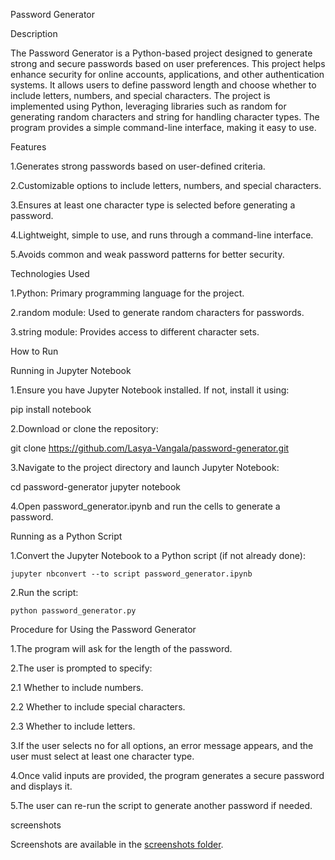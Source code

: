 Password Generator


Description

The Password Generator is a Python-based project designed to generate strong and secure passwords based on user preferences. This project helps enhance security for online accounts, applications, and other authentication systems. It allows users to define password length and choose whether to include letters, numbers, and special characters. The project is implemented using Python, leveraging libraries such as random for generating random characters and string for handling character types. The program provides a simple command-line interface, making it easy to use.


Features

1.Generates strong passwords based on user-defined criteria.

2.Customizable options to include letters, numbers, and special characters.

3.Ensures at least one character type is selected before generating a password.

4.Lightweight, simple to use, and runs through a command-line interface.

5.Avoids common and weak password patterns for better security.


Technologies Used

1.Python: Primary programming language for the project.

2.random module: Used to generate random characters for passwords.

3.string module: Provides access to different character sets.


How to Run

Running in Jupyter Notebook

1.Ensure you have Jupyter Notebook installed. If not, install it using:

   pip install notebook

2.Download or clone the repository:

   git clone https://github.com/Lasya-Vangala/password-generator.git

3.Navigate to the project directory and launch Jupyter Notebook:

   cd password-generator
   jupyter notebook
   
4.Open password_generator.ipynb and run the cells to generate a password.

   

Running as a Python Script

1.Convert the Jupyter Notebook to a Python script (if not already done):

    jupyter nbconvert --to script password_generator.ipynb

2.Run the script:

    python password_generator.py



Procedure for Using the Password Generator

1.The program will ask for the length of the password.

2.The user is prompted to specify:

   2.1 Whether to include numbers.

   2.2 Whether to include special characters.

   2.3 Whether to include letters.

3.If the user selects no for all options, an error message appears, and the user must select at least one character type.

4.Once valid inputs are provided, the program generates a secure password and displays it.

5.The user can re-run the script to generate another password if needed.


screenshots

Screenshots are available in the [screenshots folder](screenshots/).